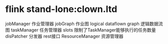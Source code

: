 # flink stand-lone:clown.ltd
jobManager 作业管理器
    jobGraph 作业图
    logical dataflown graph 逻辑数据流图
taskManager 任务管理器
    slots 限制了TaskManager能够执行的任务数量
disPatcher 分发器
    rest接口
ResourceManager 资源管理器
